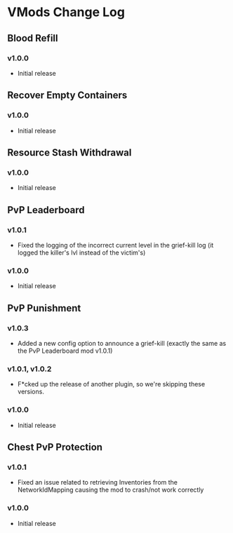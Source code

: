 # VMods Change Log

## Blood Refill
### v1.0.0
* Initial release

## Recover Empty Containers
### v1.0.0
* Initial release

## Resource Stash Withdrawal
### v1.0.0
* Initial release

## PvP Leaderboard
### v1.0.1
* Fixed the logging of the incorrect current level in the grief-kill log (it logged the killer's lvl instead of the victim's)

### v1.0.0
* Initial release

## PvP Punishment
### v1.0.3
* Added a new config option to announce a grief-kill (exactly the same as the PvP Leaderboard mod v1.0.1)

### v1.0.1, v1.0.2
* F*cked up the release of another plugin, so we're skipping these versions.

### v1.0.0
* Initial release

## Chest PvP Protection
### v1.0.1
* Fixed an issue related to retrieving Inventories from the NetworkIdMapping causing the mod to crash/not work correctly

### v1.0.0
* Initial release